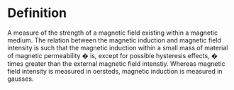 # Definition

A measure of the strength of a magnetic field existing within a magnetic
medium. The relation between the magnetic induction and magnetic field
intensity is such that the magnetic induction within a small mass of
material of magnetic permeability � is, except for possible hysteresis
effects, � times greater than the external magnetic field intenstiy.
Whereas magnetic field intensity is measured in oersteds, magnetic
induction is measured in gausses.
